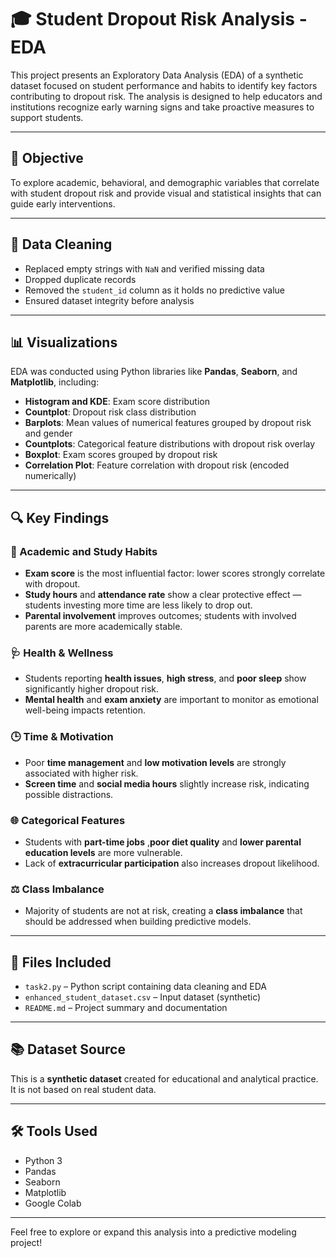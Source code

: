 
# 🎓 Student Dropout Risk Analysis - EDA

This project presents an Exploratory Data Analysis (EDA) of a synthetic dataset focused on student performance and habits to identify key factors contributing to dropout risk. The analysis is designed to help educators and institutions recognize early warning signs and take proactive measures to support students.

---

## 📌 Objective

To explore academic, behavioral, and demographic variables that correlate with student dropout risk and provide visual and statistical insights that can guide early interventions.

---

## 🧹 Data Cleaning

- Replaced empty strings with `NaN` and verified missing data
- Dropped duplicate records
- Removed the `student_id` column as it holds no predictive value
- Ensured dataset integrity before analysis

---

## 📊 Visualizations

EDA was conducted using Python libraries like **Pandas**, **Seaborn**, and **Matplotlib**, including:

- **Histogram and KDE**: Exam score distribution
- **Countplot**: Dropout risk class distribution
- **Barplots**: Mean values of numerical features grouped by dropout risk and gender
- **Countplots**: Categorical feature distributions with dropout risk overlay
- **Boxplot**: Exam scores grouped by dropout risk
- **Correlation Plot**: Feature correlation with dropout risk (encoded numerically)

---

## 🔍 Key Findings

### 🧠 Academic and Study Habits
- **Exam score** is the most influential factor: lower scores strongly correlate with dropout.
- **Study hours** and **attendance rate** show a clear protective effect — students investing more time are less likely to drop out.
- **Parental involvement** improves outcomes; students with involved parents are more academically stable.

### 🩺 Health & Wellness
- Students reporting **health issues**, **high stress**, and **poor sleep** show significantly higher dropout risk.
- **Mental health** and **exam anxiety** are important to monitor as emotional well-being impacts retention.

### 🕒 Time & Motivation
- Poor **time management** and **low motivation levels** are strongly associated with higher risk.
- **Screen time** and **social media hours** slightly increase risk, indicating possible distractions.

### 🌐 Categorical Features
- Students with **part-time jobs** ,**poor diet quality** and **lower parental education levels** are more vulnerable.
- Lack of **extracurricular participation** also increases dropout likelihood.

### ⚖️ Class Imbalance
- Majority of students are not at risk, creating a **class imbalance** that should be addressed when building predictive models.

---

## 📁 Files Included

- `task2.py` – Python script containing data cleaning and EDA
- `enhanced_student_dataset.csv` – Input dataset (synthetic)
- `README.md` – Project summary and documentation

---

## 📚 Dataset Source

This is a **synthetic dataset** created for educational and analytical practice. It is not based on real student data.

---

## 🛠️ Tools Used

- Python 3
- Pandas
- Seaborn
- Matplotlib
- Google Colab 

---

Feel free to explore or expand this analysis into a predictive modeling project!
